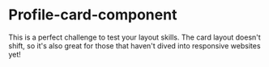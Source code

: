 # Profile-card-component
This is a perfect challenge to test your layout skills. The card layout doesn't shift, so it's also great for those that haven't dived into responsive websites yet!
